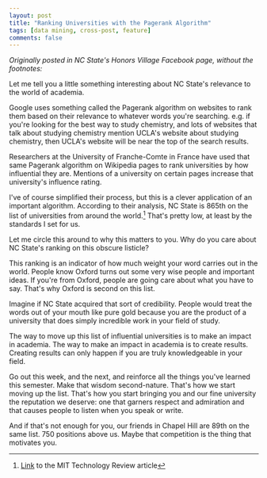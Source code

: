 ```yaml
---
layout: post
title: "Ranking Universities with the Pagerank Algorithm"
tags: [data mining, cross-post, feature]
comments: false
---
```


_Originally posted in NC State's Honors Village Facebook page, without the footnotes:_

Let me tell you a little something interesting about NC State's relevance to the world of academia.

Google uses something called the Pagerank algorithm on websites to rank them based on their relevance to whatever words you're searching. e.g. if you're looking for the best way to study chemistry, and lots of websites that talk about studying chemistry mention UCLA's website about studying chemistry, then UCLA's website will be near the top of the search results.

Researchers at the University of Franche-Comte in France have used that same Pagerank algorithm on Wikipedia pages to rank universities by how influential they are. Mentions of a university on certain pages increase that university's influence rating.

I've of course simplified their process, but this is a clever application of an important algorithm. According to their analysis, NC State is 865th on the list of universities from around the world.[^1] That's pretty low, at least by the standards I set for us.

Let me circle this around to why this matters to you. Why do you care about NC State's ranking on this obscure listicle?

This ranking is an indicator of how much weight your word carries out in the world. People know Oxford turns out some very wise people and important ideas. If you're from Oxford, people are going care about what you have to say. That's why Oxford is second on this list.

Imagine if NC State acquired that sort of credibility. People would treat the words out of your mouth like pure gold because you are the product of a university that does simply incredible work in your field of study.

The way to move up this list of influential universities is to make an impact in academia. The way to make an impact in academia is to create results. Creating results can only happen if you are truly knowledgeable in your field.

Go out this week, and the next, and reinforce all the things you've learned this semester. Make that wisdom second-nature. That's how we start moving up the list. That's how you start bringing you and our fine university the reputation we deserve: one that garners respect and admiration and that causes people to listen when you speak or write.

And if that's not enough for you, our friends in Chapel Hill are 89th on the same list. 750 positions above us. Maybe that competition is the thing that motivates you.

[^1]: [Link](http://www.technologyreview.com//view/544266/wikipedia-mining-algorithm-reveals-worlds-most-influential-universities/) to the MIT Technology Review article